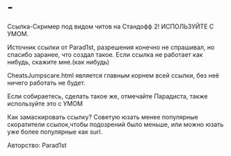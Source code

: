 # -
Ссылка-Скример под видом читов на Стандофф 2! ИСПОЛЬЗУЙТЕ С УМОМ.


Источник ссылки от Parad1st, разрешения конечно не спрашивал, но спасибо заранее, что создал такое.
Если ссылка не работает как нибудь, скажите мне.(как нибудь)


CheatsJumpscare.html является главным корнем всей ссылки, без неё ничего работать не будет.


Если собираетесь, сделать такое же, отмечайте Парадиста, также используйте это с УМОМ



Как замаскировать ссылку?
Советую юзать менее популярные скоратители ссылок,чтобы подозрений было меньше, или можно юзать уже более популярные как surl.




Авторство:
Parad1st
